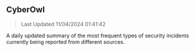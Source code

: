 ## CyberOwl 
> Last Updated 11/04/2024 01:41:42 


A daily updated summary of the most frequent types of security incidents currently being reported from different sources.

